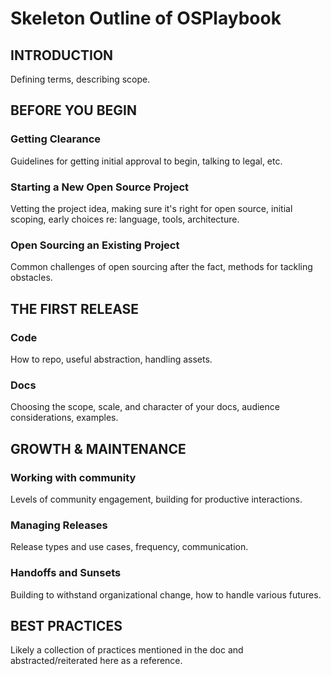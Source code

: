 # Skeleton Outline of OSPlaybook

## INTRODUCTION
Defining terms, describing scope.

## BEFORE YOU BEGIN

### Getting Clearance
Guidelines for getting initial approval to begin, talking to legal, etc.

### Starting a New Open Source Project
Vetting the project idea, making sure it's right for open source, initial scoping, early choices re: language, tools, architecture.

### Open Sourcing an Existing Project
Common challenges of open sourcing after the fact, methods for tackling obstacles.

## THE FIRST RELEASE

### Code
How to repo, useful abstraction, handling assets.

### Docs
Choosing the scope, scale, and character of your docs, audience considerations, examples.

## GROWTH & MAINTENANCE

### Working with community
Levels of community engagement, building for productive interactions.

### Managing Releases
Release types and use cases, frequency, communication.

### Handoffs and Sunsets
Building to withstand organizational change, how to handle various futures.

## BEST PRACTICES
Likely a collection of practices mentioned in the doc and abstracted/reiterated here as a reference.